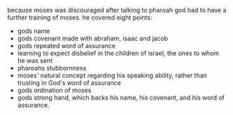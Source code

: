 because moses was discouraged after talking to pharoah god had to have a further training
of moses. he covered eight points:
- gods name
- gods covenant made with abraham, isaac and jacob
- gods repeated word of assurance
- learning to expect disbelief in the children of israel, the ones to whom he was sent
- pharoahs stubbornness
- moses' natural concept regarding his speaking ability, rather than trusting in God's word of assurance
- gods ordination of moses
- gods strong hand, which backs his name, his covenant, and his word of assurance.
